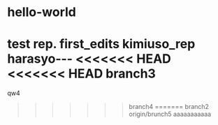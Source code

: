 # hello-world
test rep.
first_edits
kimiuso_rep
harasyo---
<<<<<<< HEAD
<<<<<<< HEAD
branch3
=======
qw4
>>>>>>> branch4
=======
branch2
>>>>>>> origin/brunch5
aaaaaaaaaaa